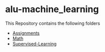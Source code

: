 # alu-machine_learning

This Repository contains the following folders
- [Assignments](https://github.com/MohamedAYasin/alu-machine_learning/tree/main/Assignments)
- [Math](https://github.com/MohamedAYasin/alu-machine_learning/tree/main/math)
- [Supervised-Learning](https://github.com/MohamedAYasin/alu-machine_learning/tree/main/supervised_learning)
